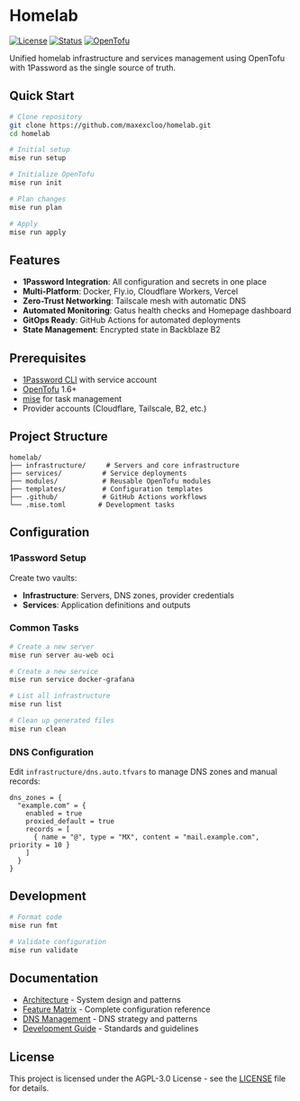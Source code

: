 # Homelab

[![License](https://img.shields.io/badge/license-AGPL--3.0-blue.svg)](LICENSE)
[![Status](https://img.shields.io/badge/status-active-success)](https://github.com/maxexcloo/homelab)
[![OpenTofu](https://img.shields.io/badge/OpenTofu-1.6+-blue)](https://opentofu.org/)

Unified homelab infrastructure and services management using OpenTofu with 1Password as the single source of truth.

## Quick Start

```bash
# Clone repository
git clone https://github.com/maxexcloo/homelab.git
cd homelab

# Initial setup
mise run setup

# Initialize OpenTofu
mise run init

# Plan changes
mise run plan

# Apply
mise run apply
```

## Features

- **1Password Integration**: All configuration and secrets in one place
- **Multi-Platform**: Docker, Fly.io, Cloudflare Workers, Vercel
- **Zero-Trust Networking**: Tailscale mesh with automatic DNS
- **Automated Monitoring**: Gatus health checks and Homepage dashboard
- **GitOps Ready**: GitHub Actions for automated deployments
- **State Management**: Encrypted state in Backblaze B2

## Prerequisites

- [1Password CLI](https://1password.com/downloads/command-line/) with service account
- [OpenTofu](https://opentofu.org/) 1.6+
- [mise](https://mise.jdx.dev/) for task management
- Provider accounts (Cloudflare, Tailscale, B2, etc.)

## Project Structure

```
homelab/
├── infrastructure/     # Servers and core infrastructure
├── services/          # Service deployments
├── modules/           # Reusable OpenTofu modules
├── templates/         # Configuration templates
├── .github/           # GitHub Actions workflows
└── .mise.toml        # Development tasks
```

## Configuration

### 1Password Setup

Create two vaults:
- **Infrastructure**: Servers, DNS zones, provider credentials
- **Services**: Application definitions and outputs

### Common Tasks

```bash
# Create a new server
mise run server au-web oci

# Create a new service  
mise run service docker-grafana

# List all infrastructure
mise run list

# Clean up generated files
mise run clean
```

### DNS Configuration

Edit `infrastructure/dns.auto.tfvars` to manage DNS zones and manual records:

```hcl
dns_zones = {
  "example.com" = {
    enabled = true
    proxied_default = true
    records = [
      { name = "@", type = "MX", content = "mail.example.com", priority = 10 }
    ]
  }
}
```

## Development

```bash
# Format code
mise run fmt

# Validate configuration
mise run validate
```

## Documentation

- [Architecture](ARCHITECTURE.md) - System design and patterns
- [Feature Matrix](FEATURE_MATRIX.md) - Complete configuration reference
- [DNS Management](DNS_ARCHITECTURE.md) - DNS strategy and patterns
- [Development Guide](CLAUDE.md) - Standards and guidelines

## License

This project is licensed under the AGPL-3.0 License - see the [LICENSE](LICENSE) file for details.
